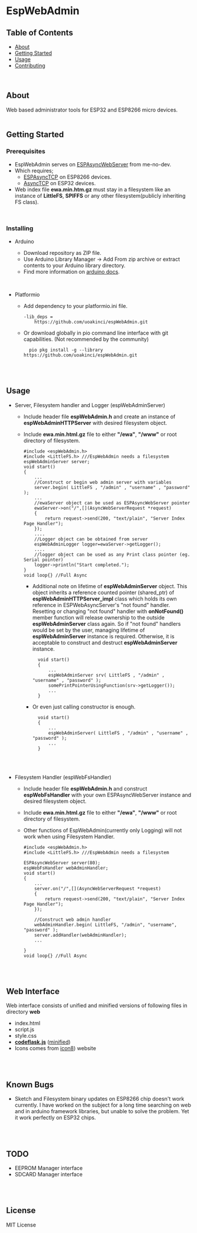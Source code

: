 # EspWebAdmin

## Table of Contents

- [About](#about)
- [Getting Started](#getting_started)
- [Usage](#usage)
- [Contributing](../CONTRIBUTING.md)

<br>

## About <a name = "about"></a>

Web based administrator tools for ESP32 and ESP8266  micro devices.
<br><br>

## Getting Started <a name = "getting_started"></a>

### Prerequisites

- EspWebAdmin serves on [ESPAsyncWebServer](https://github.com/me-no-dev/ESPAsyncWebServer) from me-no-dev. <br>
- Which requires;
    - [ESPAsyncTCP](https://github.com/me-no-dev/ESPAsyncTCP) on ESP8266 devices.
    - [AsyncTCP](https://github.com/me-no-dev/AsyncTCP) on ESP32 devices.
- Web index file <b>ewa.min.htm.gz</b> must stay in a filesystem like an instance of <b>LittleFS</b>, <b>SPIFFS</b> or any other filesystem(publicly inheriting FS class).

<br>

### Installing


- Arduino

    -  Download repository as ZIP file.
    -  Use Arduino Library Manager -> Add From zip archive or extract contents to your Arduino library directory.
    -  Find more information on [arduino docs](https://docs.arduino.cc/software/ide-v1/tutorials/installing-libraries).
<br>

- Platformio
    -   Add dependency to your platformio.ini file.

            
            -lib_deps =
                https://github.com/uoakinci/espWebAdmin.git
            
    - Or download globally in pio command line interface with git capabilities. (Not recommended by the community)

            pio pkg install -g --library https://github.com/uoakinci/espWebAdmin.git

<br>
<br>


## Usage <a name = "usage"></a>



- Server, Filesystem handler and Logger (espWebAdminServer)

    -   Include header file <b>espWebAdmin.h</b> and create an instance of <b>espWebAdminHTTPServer</b> with desired filesystem object.
    -   Include <b>ewa.min.html.gz</b> file to either <b>"/ewa"</b>, <b>"/www"</b> or root directory of filesystem.

        ```
        #include <espWebAdmin.h>
        #include <LittleFS.h> ///EspWebAdmin needs a filesystem
        espWebAdminServer server;
        void start()
        {
            ...
            //Construct or begin web admin server with variables
            server.begin( LittleFS , "/admin" , "username" , "password" );
            ...
            //ewaServer object can be used as ESPAsyncWebServer pointer
            ewaServer->on("/",[](AsyncWebServerRequest *request)
            {
                return request->send(200, "text/plain", "Server Index Page Handler");
            });
            ....
            //Logger object can be obtained from server
            espWebAdminLogger logger=ewaServer->getLogger();
            ....
            //logger object can be used as any Print class pointer (eg. Serial pointer)
            logger->println("Start completed.");
        }
        void loop{} //Full Async
        ```
        - Additional note on lifetime of <b>espWebAdminServer</b> object. This object inherits a reference counted pointer (shared_ptr) of <b>espWebAdminHTTPServer_impl</b> class which holds its own reference in ESPWebAsyncServer's "not found" handler. Resetting or changing "not found" handler with <b>onNotFound()</b> member function will release ownership to the outside <b>espWebAdminServer</b> class again. So if "not found" handlers would be set by the user, managing lifetime of <b>espWebAdminServer</b> instance is required. Otherwise, it is acceptable to construct and destruct <b>espWebAdminServer</b> instance.
                
                void start()
                {
                    ...
                    espWebAdminServer srv( LittleFS , "/admin" , "username" , "password" );
                    somePrintPointerUsingFunction(srv->getLogger());
                    ...
                }
                
        - Or even just calling constructor is enough.
            
                void start()
                {
                    ...
                    espWebAdminServer( LittleFS , "/admin" , "username" , "password" );
                    ...
                }
            

    <br>
    <br>


- Filesystem Handler (espWebFsHandler)

    -   Include header file <b>espWebAdmin.h</b> and construct <b>espWebFsHandler</b> with your own ESPAsyncWebServer instance and desired filesystem object.
    -   Include <b>ewa.min.html.gz</b> file to either <b>"/ewa"</b>, <b>"/www"</b> or root directory of filesystem.
    -   Other functions of EspWebAdmin(currently only Logging) will not work when using Filesystem Handler.

        ```
        #include <espWebAdmin.h>
        #include <LittleFS.h> ///EspWebAdmin needs a filesystem

        ESPAsyncWebServer server(80);
        espWebFsHandler webAdminHandler;
        void start()
        {
            ...
            server.on("/",[](AsyncWebServerRequest *request)
            {
                return request->send(200, "text/plain", "Server Index Page Handler");
            });

            //Construct web admin handler
            webAdminHandler.begin( LittleFS, "/admin", "username", "password" );
            server.addHandler(webAdminHandler);
            ...

        }
        void loop{} //Full Async
        ```

<br>
<br>

## Web Interface

Web interface consists of unified and minified versions of following files in directory <b>web</b>
-   index.html
-   script.js
-   style.css
-    [<b>codeflask.js</b>](https://github.com/kazzkiq/CodeFlask) ([minified](https://unpkg.com/codeflask/build/codeflask.min.js))
-   Icons comes from [icon8](https://icons8.com)) website

<br>
<br>

## Known Bugs
- Sketch and Filesystem binary updates on ESP8266 chip doesn't work currently. I have worked on the subject for a long time searching on web and in arduino framework libraries, but unable to solve the problem.  Yet it work perfectly on ESP32 chips.

<br>
<br>

## TODO
- EEPROM Manager interface 
- SDCARD Manager interface

<br>
<br>

## License
MIT License
